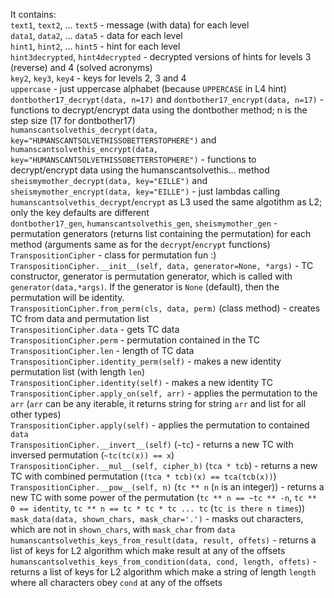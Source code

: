 It contains:  
`text1`, `text2`, ... `text5` - message (with data) for each level  
`data1`, `data2`, ... `data5` - data for each level  
`hint1`, `hint2`, ... `hint5` - hint for each level  
`hint3decrypted`, `hint4decrypted` - decrypted versions of hints for levels 3 (reverse) and 4 (solved acronyms)  
`key2`, `key3`, `key4` - keys for levels 2, 3 and 4  
`uppercase` - just uppercase alphabet (because `UPPERCASE` in L4 hint)  
`dontbother17_decrypt(data, n=17)` and `dontbother17_encrypt(data, n=17)` - functions to decrypt/encrypt data using the dontbother method; n is the step size (17 for dontbother17)  
`humanscantsolvethis_decrypt(data, key="HUMANSCANTSOLVETHISSOBETTERSTOPHERE")` and `humanscantsolvethis_encrypt(data, key="HUMANSCANTSOLVETHISSOBETTERSTOPHERE")` - functions to decrypt/encrypt data using the humanscantsolvethis... method  
`sheismymother_decrypt(data, key="EILLE")` and `sheismymother_encrypt(data, key="EILLE")` - just lambdas calling `humanscantsolvethis_decrypt`/`encrypt` as L3 used the same algotithm as L2; only the key defaults are different  
`dontbother17_gen`, `humanscantsolvethis_gen`, `sheismymother_gen` - permutation generators (returns list containing the permutation) for each method (arguments same as for the `decrypt`/`encrypt` functions)  
`TranspositionCipher` - class for permutation fun :)  
`TranspositionCipher.__init__(self, data, generator=None, *args)` - TC constructor, generator is permutation generator, which is called with `generator(data,*args)`. If the generator is `None` (default), then the permutation will be identity.  
`TranspositionCipher.from_perm(cls, data, perm)` (class method) - creates TC from data and permutation list  
`TranspositionCipher.data` - gets TC data  
`TranspositionCipher.perm` - permutation contained in the TC  
`TranspositionCipher.len` - length of TC data  
`TranspositionCipher.identity_perm(self)` - makes a new identity permutation list (with length `len`)  
`TranspositionCipher.identity(self)` - makes a new identity TC  
`TranspositionCipher.apply_on(self, arr)` - applies the permutation to the `arr` (`arr` can be any iterable, it returns string for string `arr` and list for all other types)  
`TranspositionCipher.apply(self)` - applies the permutation to contained `data`  
`TranspositionCipher.__invert__(self)` (`~tc`) - returns a new TC with inversed permutation (`~tc(tc(x)) == x`)  
`TranspositionCipher.__mul__(self, cipher_b)` (`tca * tcb`) - returns a new TC with combined permutation (`(tca * tcb)(x) == tca(tcb(x))`)  
`TranspositionCipher.__pow__(self, n)` (`tc ** n` (`n` is an integer)) - returns a new TC with some power of the permutation (`tc ** n == ~tc ** -n`, `tc ** 0 == identity`, `tc ** n == tc * tc * tc ... tc` (`tc is there n times`))  
`mask_data(data, shown_chars, mask_char='.')` - masks out characters, which are not in `shown_chars`, with `mask_char` from `data`  
`humanscantsolvethis_keys_from_result(data, result, offets)` - returns a list of keys for L2 algorithm which make result at any of the offsets  
`humanscantsolvethis_keys_from_condition(data, cond, length, offets)` - returns a list of keys for L2 algorithm which make a string of length `length` where all characters obey `cond` at any of the offsets
